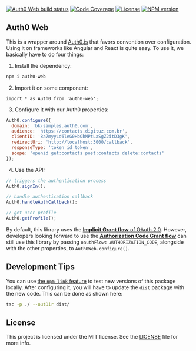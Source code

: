 [![Auth0 Web build status][travis-image]][travis-url]
[![Code Coverage][codecov-image]][codecov-url]
[![License][license-image]][license-url]
[![NPM version][npm-image]][npm-url]

## Auth0 Web

This is a wrapper around [Auth0.js](https://github.com/auth0/auth0.js) that favors convention over configuration. Using 
it on frameworks like Angular and React is quite easy. To use it, we basically have to do four things:

1. Install the dependency:

```bash
npm i auth0-web
```

2. Import it on some component:

```
import * as Auth0 from 'auth0-web';
```

3. Configure it with our Auth0 properties:

```javascript
Auth0.configure({
  domain: 'bk-samples.auth0.com',
  audience: 'https://contacts.digituz.com.br',
  clientID: '8a7myyLd6leG0HbOhMPtLaSgZ2itD3gK',
  redirectUri: 'http://localhost:3000/callback',
  responseType: 'token id_token',
  scope: 'openid get:contacts post:contacts delete:contacts'
});
```

4. Use the API:

```javascript
// triggers the authentication process
Auth0.signIn();

// handle authentication callback
Auth0.handleAuthCallback();

// get user profile
Auth0.getProfile();
```

By default, this library uses the [**Implicit Grant flow** of OAuth 2.0](https://auth0.com/docs/api-auth/tutorials/implicit-grant).
However, developers looking forward to use the [**Authorization Code Grant flow**](https://auth0.com/docs/api-auth/tutorials/authorization-code-grant)
can still use this library by passing `oauthFlow: AUTHORIZATION_CODE`, alongside with the other properties, to `Auth0Web.configure()`.

## Development Tips

You can use [the `npm-link` feature](https://docs.npmjs.com/cli/link) to test new versions of this package locally. After configuring it,
you will have to update the `dist` package with the new code. This can be done as shown here:

```bash
tsc -p ./ --outDir dist/
```

## License

This project is licensed under the MIT license. See the [LICENSE](LICENSE) file for more info.

<!-- vars -->
[codecov-image]: https://img.shields.io/codecov/c/github/brunokrebs/auth0-web/master.svg
[codecov-url]: https://codecov.io/github/brunokrebs/auth0-web?branch=master
[license-image]: http://img.shields.io/npm/l/auth0-web.svg
[license-url]: #license
[travis-image]: https://api.travis-ci.org/brunokrebs/auth0-web.svg?branch=master
[travis-url]: https://travis-ci.org/brunokrebs/auth0-web
[npm-image]: https://img.shields.io/npm/v/auth0-web.svg
[npm-url]: https://npmjs.org/package/auth0-web
